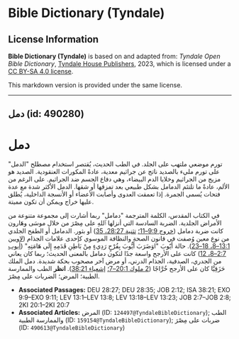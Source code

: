 # Bible Dictionary (Tyndale)

## License Information

**Bible Dictionary (Tyndale)** is based on and adapted from: _Tyndale Open Bible Dictionary_, [Tyndale House Publishers](https://tyndaleopenresources.com/), 2023, which is licensed under a [CC BY-SA 4.0 license](https://creativecommons.org/licenses/by-sa/4.0/legalcode.en).

This markdown version is provided under the same license.



--------------------------------

## دمل (id: 490280)

دمل
===

تورم موضعي ملتهب على الجلد. في الطب الحديث، يُقتصر استخدام مصطلح "الدمل" على تورم مليء بالصديد ناتج عن جراثيم معدية، عادةً المكورات العنقودية. الصديد هو مزيج من الجراثيم وخلايا الدم البيضاء، وهي دفاع الجسم ضد الجراثيم. على الرغم من الألم، عادةً ما تلتئم الدمامل بشكل طبيعي بعد تمزقها أو شقها. الدمل الأكثر شدة مع عدة فتحات يُسمى الجمرة. إذا تعمقت العدوى وأصابت الأعضاء أو الأنسجة الداخلية، يُطلق عليها خراج ويمكن أن تكون مميتة.

في الكتاب المقدس، الكلمة المترجمة "دمامل" ربما أشارت إلى مجموعة متنوعة من الأمراض الجلدية. الضربة السادسة التي أنزلها ٱللهِ على مِصْرَ من خلال موسَى وهَارون كانت ضربة دمامل ([خروج 9:9–11؛](https://ref.ly/Exod9:9-Exod9:11) [تثنية 28:27، 35](https://ref.ly/Deut28:27,Deut28:35)) أو بثور. الدمامل أو الطفح الجلدي من نوع معين وُصفت في قانون الصحة والنظافة الموسوي كإحدى علامات الجذام ([لاويين 13:1–8، 18–23](https://ref.ly/Lev13:1-Lev13:8,Lev13:18-Lev13:23)). حالة أَيّوبَ "اوَضَرَبَ أَيُّوبَ بِقُرْحٍ رَدِيءٍ مِنْ بَاطِنِ قَدَمِهِ إِلَى هَامَتِهِ" ([أيوب 2:7–8، 12](https://ref.ly/Job2:7-Job2:8,Job2:12)) كانت على الأرجح واسعة جدًا لتكون دمامل بالمعنى الحديث؛ ربما كان يعاني من الجدري، الصدفية، الجذام الدرني، أو مرض آخر مصحوب بحكة شديدة. دمل الملك حَزَقِيَّا كان على الأرجح خُرَّاجًا ([2 ملوك 20:1–7؛](https://ref.ly/2Kgs20:1-2Kgs20:7) [إشعياء 38:21](https://ref.ly/Isa38:21)). **انظر** الطب والممارسة الطبية؛ المرض؛ الضربات على مِصْرَ.

* **Associated Passages:** DEU 28:27; DEU 28:35; JOB 2:12; ISA 38:21; EXO 9:9–EXO 9:11; LEV 13:1–LEV 13:8; LEV 13:18–LEV 13:23; JOB 2:7–JOB 2:8; 2KI 20:1–2KI 20:7
* **Associated Articles:** المرض (ID: `124497@TyndaleBibleDictionary`); الطب والممارسة الطبية (ID: `159154@TyndaleBibleDictionary`); ضربات على مِصْرَ (ID: `490613@TyndaleBibleDictionary`)


